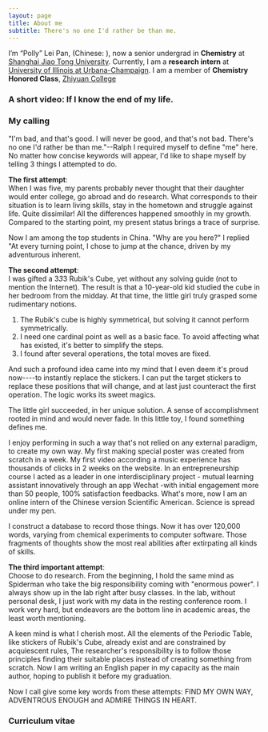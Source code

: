 ```yaml
---
layout: page
title: About me
subtitle: There's no one I'd rather be than me.
---
```


I’m “Polly” Lei Pan, (Chinese: ), now a senior undergrad in **Chemistry** at [Shanghai Jiao Tong University](http://en.sjtu.edu.cn/). Currently, I am a **research intern** at [University of Illinois at Urbana-Champaign](http://illinois.edu/). I am a member of **Chemistry Honored Class**, [Zhiyuan College](http://zhiyuan.sjtu.edu.cn/goto/en)

### A short video:  If I know the end of my life.









### My calling
"I'm bad, and that's good. I will never be good, and that's not bad. There's no one I'd rather be than me."--Ralph
I required myself to define "me" here. No matter how concise keywords will appear, I'd like to shape myself by telling 3 things I attempted to do. 

**The first attempt**:<br>
When I was five, my parents probably never thought that their daughter would enter college, go abroad and do research. What corresponds to their situation is to learn living skills, stay in the hometown and struggle against life. Quite dissimilar! All the differences happened smoothly in my growth. Compared to the starting point, my present status brings a trace of surprise.

Now I am among the top students in China. "Why are you here?" I replied "At every turning point, I chose to jump at the chance, driven by my adventurous inherent.

**The second attempt**:<br>
I was gifted a 3*3*3 Rubik's Cube, yet without any solving guide (not to mention the Internet). The result is that a 10-year-old kid studied the cube in her bedroom from the midday. At that time, the little girl truly grasped some rudimentary notions. 

1. The Rubik's cube is highly symmetrical, but solving it cannot perform symmetrically. 
2. I need one cardinal point as well as a basic face. To avoid affecting what has existed, it's better to simplify the steps. 
3. I found after several operations, the total moves are fixed. 

And such a profound idea came into my mind that I even deem it's proud now----to instantly replace the stickers. I can put the target stickers to replace these positions that will change, and at last just counteract the first operation. The logic works its sweet magics.

The little girl succeeded, in her unique solution. A sense of accomplishment rooted in mind and would never fade. In this little toy, I found something defines me.

I enjoy performing in such a way that's not relied on any external paradigm, to create  my own way. My first making special poster was created from scratch in a week. My first video according a music experience has thousands of clicks in 2 weeks on the website. In an entrepreneurship course I acted as a leader in one interdisciplinary project - mutual learning assistant innovatively through an app Wechat -with initial engagement more than 50 people, 100% satisfaction feedbacks. What's more, now I am an online intern of the Chinese version Scientific American. Science is spread under my pen. 

I construct a database to record those things. Now it has over 120,000 words, varying from chemical experiments to computer software. Those fragments of thoughts show the most real abilities after extirpating all kinds of skills.

**The third important attempt**:<br/>
Choose to do research. From the beginning, I hold the same mind as Spiderman who take the big responsibility coming with "enormous power". I always show up in the lab right after busy classes. In the lab, without personal desk, I just work with my data in the resting conference room. I work very hard, but endeavors are the bottom line in academic areas, the least worth mentioning. 

A keen mind is what I cherish most. All the elements of the Periodic Table, like stickers of Rubik's Cube, already exist and are constrained by acquiescent rules, The researcher's responsibility is to follow those principles finding their suitable places instead of creating something from scratch. Now I am writing an English paper in my capacity as the main author, hoping to publish it before my graduation.

Now I call give some key words from these attempts: FIND MY OWN WAY, ADVENTROUS ENOUGH and ADMIRE THINGS IN HEART.



### Curriculum vitae















